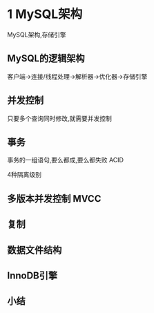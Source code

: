 # 1 MySQL架构
MySQL架构,存储引擎
## MySQL的逻辑架构
客户端->连接/线程处理->解析器->优化器->存储引擎
## 并发控制
只要多个查询同时修改,就需要并发控制

## 事务
事务的一组语句,要么都成,要么都失败
ACID

4种隔离级别

## 多版本并发控制 MVCC

## 复制
## 数据文件结构
## InnoDB引擎
## 小结
